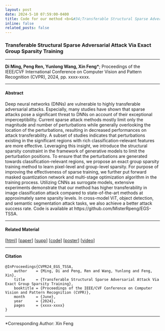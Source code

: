 ```yaml
---
layout: post
date: 2024-5-10 07:59:00-0400
title: Code for our method <b>&#34;Transferable Structural Sparse Adversarial Attack Via Exact Group Sparsity Training (CVPR 2024)&#34;</b> is released!
inline: false
related_posts: false
---
```


### <b>Transferable Structural Sparse Adversarial Attack Via Exact Group Sparsity Training</b>

***

<b>Di Ming, Peng Ren, Yunlong Wang, Xin Feng&#42;</b>&#59; Proceedings of the IEEE&#47;CVF International Conference on Computer Vision and Pattern Recognition (CVPR), 2024, pp. xxxx-xxxx.

***

#### <b>Abstract</b>


Deep neural networks (DNNs) are vulnerable to highly transferable adversarial attacks. Especially, many studies have shown that sparse attacks pose a significant threat to DNNs on account of their exceptional imperceptibility. Current sparse attack methods mostly limit only the magnitude and number of perturbations while generally overlooking the location of the perturbations, resulting in decreased performances on attack transferability. A subset of studies indicates that perturbations existing in the significant regions with rich classification-relevant features are more effective. Leveraging this insight, we introduce the structural sparsity constraint in the framework of generative models to limit the perturbation positions. To ensure that the perturbations are generated towards classification-relevant regions, we propose an exact group sparsity training method to learn pixel-level and group-level sparsity. For purpose of improving the effectiveness of sparse training, we further put forward masked quantization network and multi-stage optimization algorithm in the training process. Utilizing CNNs as surrogate models, extensive experiments demonstrate that our method has higher transferability in image classification attack compared to state-of-the-art methods at approximately same sparsity levels. In cross-model ViT, object detection, and semantic segmentation attack tasks, we also achieve a better attack success rate. Code is available at https&#58;&#47;&#47;github&#46;com&#47;MisterRpeng&#47;EGS-TSSA.


***

#### <b>Related Material</b>

&#91;<a href="https://github.com/MisterRpeng/EGS-TSSA">html<a>&#93;      &#91;<a href="https://cvpr.thecvf.com/Conferences/2024/AcceptedPapers">paper<a>&#93;      &#91;<a href="https://github.com/MisterRpeng/EGS-TSSA">supp<a>&#93; &#91;<a href="https://github.com/MisterRpeng/EGS-TSSA">code<a>&#93;      &#91;<a href="https://drive.google.com/file/d/1QqOaq-PXrNTeZvV9oVvoANz2NsqMTOst/view?usp=sharing">poster<a>&#93;      &#91;<a href="https://drive.google.com/file/d/1tE_1PUYNf5KXrjoD3VPbCmNM7cJI-2Uq/view?usp=drive_link">video<a>&#93;

***

#### <b>Citation</b>
```
@InProceedings{CVPR24_EGS_TSSA,
    author    = {Ming, Di and Peng, Ren and Wang, Yunlong and Feng, Xin},
    title     = {Transferable Structural Sparse Adversarial Attack Via Exact Group Sparsity Training},
    booktitle = {Proceedings of the IEEE/CVF Conference on Computer Vision and Pattern Recognition (CVPR)},
    month     = {June},
    year      = {2024},
    pages     = {xxxx-xxxx}
}
```

***

&#42;Corresponding Author&#58; Xin Feng
